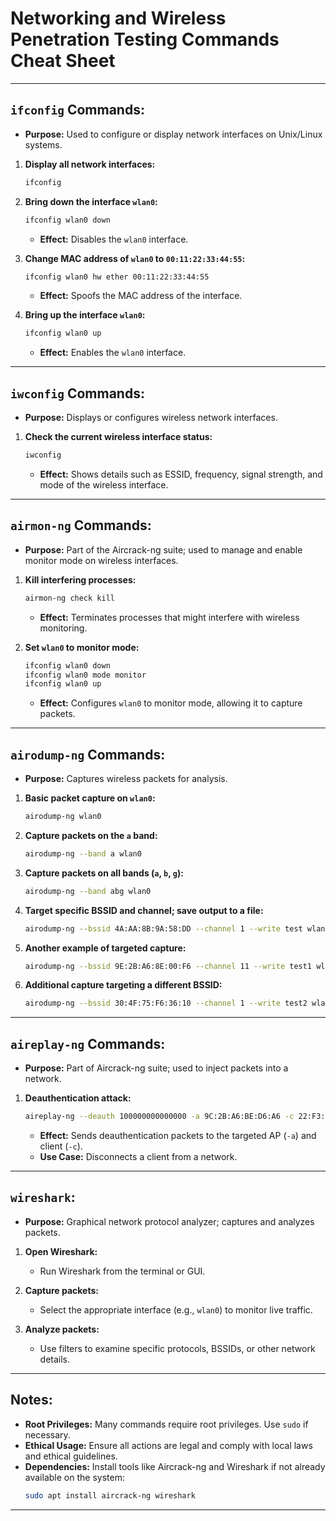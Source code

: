 # Networking and Wireless Penetration Testing Commands Cheat Sheet

---

## `ifconfig` Commands:
- **Purpose:** Used to configure or display network interfaces on Unix/Linux systems.

1. **Display all network interfaces:**
   ```bash
   ifconfig
   ```

2. **Bring down the interface `wlan0`:**
   ```bash
   ifconfig wlan0 down
   ```
   - **Effect:** Disables the `wlan0` interface.

3. **Change MAC address of `wlan0` to `00:11:22:33:44:55`:**
   ```bash
   ifconfig wlan0 hw ether 00:11:22:33:44:55
   ```
   - **Effect:** Spoofs the MAC address of the interface.

4. **Bring up the interface `wlan0`:**
   ```bash
   ifconfig wlan0 up
   ```
   - **Effect:** Enables the `wlan0` interface.

---

## `iwconfig` Commands:
- **Purpose:** Displays or configures wireless network interfaces.

1. **Check the current wireless interface status:**
   ```bash
   iwconfig
   ```
   - **Effect:** Shows details such as ESSID, frequency, signal strength, and mode of the wireless interface.

---

## `airmon-ng` Commands:
- **Purpose:** Part of the Aircrack-ng suite; used to manage and enable monitor mode on wireless interfaces.

1. **Kill interfering processes:**
   ```bash
   airmon-ng check kill
   ```
   - **Effect:** Terminates processes that might interfere with wireless monitoring.

2. **Set `wlan0` to monitor mode:**
   ```bash
   ifconfig wlan0 down
   ifconfig wlan0 mode monitor
   ifconfig wlan0 up
   ```
   - **Effect:** Configures `wlan0` to monitor mode, allowing it to capture packets.

---

## `airodump-ng` Commands:
- **Purpose:** Captures wireless packets for analysis.

1. **Basic packet capture on `wlan0`:**
   ```bash
   airodump-ng wlan0
   ```

2. **Capture packets on the `a` band:**
   ```bash
   airodump-ng --band a wlan0
   ```

3. **Capture packets on all bands (`a`, `b`, `g`):**
   ```bash
   airodump-ng --band abg wlan0
   ```

4. **Target specific BSSID and channel; save output to a file:**
   ```bash
   airodump-ng --bssid 4A:AA:8B:9A:58:DD --channel 1 --write test wlan0
   ```

5. **Another example of targeted capture:**
   ```bash
   airodump-ng --bssid 9E:2B:A6:8E:00:F6 --channel 11 --write test1 wlan0
   ```

6. **Additional capture targeting a different BSSID:**
   ```bash
   airodump-ng --bssid 30:4F:75:F6:36:10 --channel 1 --write test2 wlan0
   ```

---

## `aireplay-ng` Commands:
- **Purpose:** Part of Aircrack-ng suite; used to inject packets into a network.

1. **Deauthentication attack:**
   ```bash
   aireplay-ng --deauth 100000000000000 -a 9C:2B:A6:BE:D6:A6 -c 22:F3:12:80:0E:B9 wlan0
   ```
   - **Effect:** Sends deauthentication packets to the targeted AP (`-a`) and client (`-c`).
   - **Use Case:** Disconnects a client from a network.

---

## `wireshark`:
- **Purpose:** Graphical network protocol analyzer; captures and analyzes packets.

1. **Open Wireshark:**
   - Run Wireshark from the terminal or GUI.

2. **Capture packets:**
   - Select the appropriate interface (e.g., `wlan0`) to monitor live traffic.

3. **Analyze packets:**
   - Use filters to examine specific protocols, BSSIDs, or other network details.

---

## Notes:
- **Root Privileges:** Many commands require root privileges. Use `sudo` if necessary.
- **Ethical Usage:** Ensure all actions are legal and comply with local laws and ethical guidelines.
- **Dependencies:** Install tools like Aircrack-ng and Wireshark if not already available on the system:
  ```bash
  sudo apt install aircrack-ng wireshark
  ```

---



